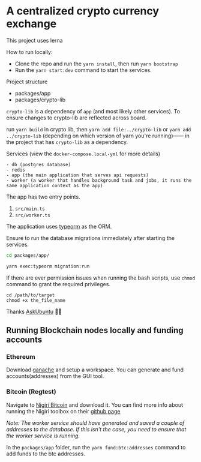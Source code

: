 # A centralized crypto currency exchange

This project uses lerna

How to run locally:

- Clone the repo and run the `yarn install`, then run `yarn bootstrap`
- Run the `yarn start:dev` command to start the services.

Project structure

- packages/app
- packages/crypto-lib

`crypto-lib` is a dependency of `app` (and most likely other services). To ensure changes to crypto-lib are reflected across board.

run `yarn build` in crypto lib, then `yarn add file:../crypto-lib` or `yarn add ../crypto-lib` (depending on which version of yarn you're running)—— in the project that has `crypto-lib` as a dependency.

Services (view the `docker-compose.local-yml` for more details)

    - db (postgres database)
    - redis
    - app (the main application that serves api requests)
    - worker (a worker that handles background task and jobs, it runs the same application context as the app)

The app has two entry points.

1. `src/main.ts`
2. `src/worker.ts`

The application uses [typeorm](https://www.npmjs.com/package/typeorm/v/0.2.45) as the ORM.

Ensure to run the database migrations immediately after starting the services.

```sh
cd packages/app/

yarn exec:typeorm migration:run
```

If there are ever permission issues when running the bash scripts, use `chmod` command to grant the required privileges.

```
cd /path/to/target
chmod +x the_file_name
```

Thanks [AskUbuntu](https://askubuntu.com/questions/409025/permission-denied-when-running-sh-scripts) 🚀🚀

## Running Blockchain nodes locally and funding accounts

### Ethereum

Download [ganache](https://trufflesuite.com/ganache/) and setup a workspace.
You can generate and fund accounts(addresses) from the GUI tool.

### Bitcoin (Regtest)

Navigate to [Nigiri Bitcoin](https://nigiri.vulpem.com/) and download it.
You can find more info about running the Nigiri toolbox on their [github page](https://github.com/vulpemventures/nigiri)


*Note: The worker service should have generated and saved a couple of addresses to the database. If this isn't the case, you need to ensure that the worker service is running.*

In the `packages/app` folder, run the `yarn fund:btc:addresses` command to add funds to the btc addresses.
